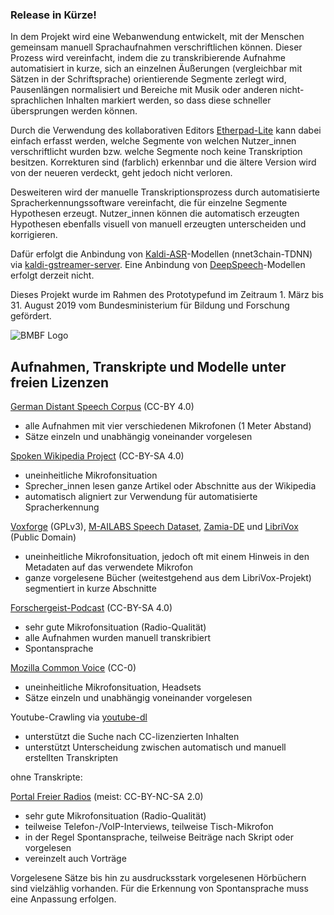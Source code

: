 ### Release in Kürze!

In dem Projekt wird eine Webanwendung entwickelt, mit der Menschen gemeinsam manuell Sprachaufnahmen verschriftlichen können. Dieser Prozess wird vereinfacht, indem die zu transkribierende Aufnahme automatisiert in kurze, sich an einzelnen Äußerungen (vergleichbar mit Sätzen in der Schriftsprache) orientierende Segmente zerlegt wird, Pausenlängen normalisiert und Bereiche mit Musik oder anderen nicht-sprachlichen Inhalten markiert werden, so dass diese schneller übersprungen werden können.

Durch die Verwendung des kollaborativen Editors [Etherpad-Lite](https://github.com/ether/etherpad-lite) kann dabei einfach erfasst werden, welche Segmente von welchen Nutzer_innen verschriftlicht wurden bzw. welche Segmente noch keine Transkription besitzen. Korrekturen sind (farblich) erkennbar und die ältere Version wird von der neueren verdeckt, geht jedoch nicht verloren.

Desweiteren wird der manuelle Transkriptionsprozess durch automatisierte Spracherkennungssoftware vereinfacht, die für einzelne Segmente Hypothesen erzeugt. Nutzer_innen können die automatisch erzeugten Hypothesen ebenfalls visuell von manuell erzeugten unterscheiden und korrigieren.

Dafür erfolgt die Anbindung von [Kaldi-ASR](https://github.com/kaldi-asr/kaldi)-Modellen (nnet3chain-TDNN) via [kaldi-gstreamer-server](https://github.com/alumae/kaldi-gstreamer-server). Eine Anbindung von [DeepSpeech](https://github.com/mozilla/DeepSpeech/)-Modellen erfolgt derzeit nicht.

Dieses Projekt wurde im Rahmen des Prototypefund im Zeitraum 1. März bis 31. August 2019 vom Bundesministerium für Bildung und Forschung gefördert.

![BMBF Logo](assets/BMBF_gefoerdert_2017_en.svg "BMBF Logo")

## Aufnahmen, Transkripte und Modelle unter freien Lizenzen


[German Distant Speech Corpus](https://github.com/uhh-lt/kaldi-tuda-de/) (CC-BY 4.0)

  * alle Aufnahmen mit vier verschiedenen Mikrofonen (1 Meter Abstand)
  * Sätze einzeln und unabhängig voneinander vorgelesen

[Spoken Wikipedia Project](https://nats.gitlab.io/swc/) (CC-BY-SA 4.0)

  * uneinheitliche Mikrofonsituation
  * Sprecher_innen lesen ganze Artikel oder Abschnitte aus der Wikipedia
  * automatisch aligniert zur Verwendung für automatisierte Spracherkennung

[Voxforge](http://www.voxforge.org/de/Downloads) (GPLv3), [M-AILABS Speech Dataset](https://www.caito.de/2019/01/the-m-ailabs-speech-dataset/), [Zamia-DE](https://goofy.zamia.org/zamia-speech/corpora/zamia_de/) und [LibriVox](https://librivox.org) (Public Domain)

  * uneinheitliche Mikrofonsituation, jedoch oft mit einem Hinweis in den Metadaten auf das verwendete Mikrofon
  * ganze vorgelesene Bücher (weitestgehend aus dem LibriVox-Projekt) segmentiert in kurze Abschnitte

[Forschergeist-Podcast](https://forschergeist.de/archiv/) (CC-BY-SA 4.0)

  * sehr gute Mikrofonsituation (Radio-Qualität)
  * alle Aufnahmen wurden manuell transkribiert
  * Spontansprache

[Mozilla Common Voice](https://voice.mozilla.org/de/datasets) (CC-0)

  * uneinheitliche Mikrofonsituation, Headsets
  * Sätze einzeln und unabhängig voneinander vorgelesen

Youtube-Crawling via [youtube-dl](https://github.com/rg3/youtube-dl)

  * unterstützt die Suche nach CC-lizenzierten Inhalten
  * unterstützt Unterscheidung zwischen automatisch und manuell erstellten Transkripten

ohne Transkripte:

[Portal Freier Radios](https://www.freie-radios.net/portal/archiv.php) (meist: CC-BY-NC-SA 2.0)

  * sehr gute Mikrofonsituation (Radio-Qualität)
  * teilweise Telefon-/VoIP-Interviews, teilweise Tisch-Mikrofon
  * in der Regel Spontansprache, teilweise Beiträge nach Skript oder vorgelesen
  * vereinzelt auch Vorträge

Vorgelesene Sätze bis hin zu ausdrucksstark vorgelesenen Hörbüchern sind vielzählig vorhanden. Für die Erkennung von Spontansprache muss eine Anpassung erfolgen.
